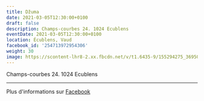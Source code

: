 ```yaml
---
title: Džuma
date: 2021-03-05T12:30:00+0100
draft: false
description: Champs-courbes 24. 1024 Ecublens
eventDate: 2021-03-05T12:30:00+0100
location: Écublens, Vaud
facebook_id: '254713972954306'
weight: 30
image: https://scontent-lhr8-2.xx.fbcdn.net/v/t1.6435-9/155294275_3695079563921169_4909597834044538694_n.jpg?_nc_cat=101&ccb=1-7&_nc_sid=9e60e4&_nc_ohc=q8sm2mIGhUAQ7kNvwGPrbii&_nc_oc=AdmMxYcnJ6aHGyKDhi9mm4PTKQ9dzJnvzT0Ma-GPs_Wb6O4BMUVbXsI3cW0D4k71jgE&_nc_zt=23&_nc_ht=scontent-lhr8-2.xx&edm=ABTKTjYEAAAA&_nc_gid=ZIkMPZMX_FVBb9spXKGDKg&oh=00_Afd_ieg-7Z36gi-yJCPQGydJNdKfmVsxc4Y7jBjw9uiSpQ&oe=6909545B
---
```


Champs-courbes 24. 1024 Ecublens

---

Plus d'informations sur [Facebook](https://facebook.com/events/254713972954306)